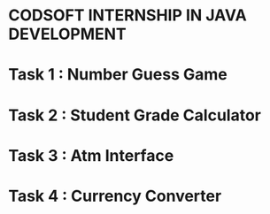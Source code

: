 # CODSOFT INTERNSHIP IN JAVA DEVELOPMENT
# Task 1 : Number Guess Game
# Task 2 : Student Grade Calculator 
# Task 3 : Atm Interface
# Task 4 : Currency Converter
